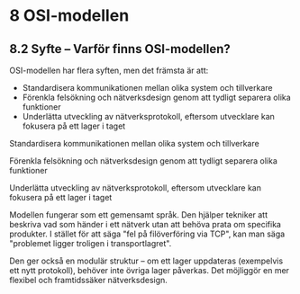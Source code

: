 # 8 OSI-modellen

## 8.2 Syfte – Varför finns OSI-modellen?

OSI-modellen har flera syften, men det främsta är att:

- Standardisera kommunikationen mellan olika system och tillverkare
- Förenkla felsökning och nätverksdesign genom att tydligt separera olika funktioner
- Underlätta utveckling av nätverksprotokoll, eftersom utvecklare kan fokusera på ett lager i taget

Standardisera kommunikationen mellan olika system och tillverkare

Förenkla felsökning och nätverksdesign genom att tydligt separera olika funktioner

Underlätta utveckling av nätverksprotokoll, eftersom utvecklare kan fokusera på ett lager i taget

Modellen fungerar som ett gemensamt språk. Den hjälper tekniker att beskriva vad som händer i ett nätverk utan att behöva prata om specifika produkter. I stället för att säga "fel på filöverföring via TCP", kan man säga "problemet ligger troligen i transportlagret".

Den ger också en modulär struktur – om ett lager uppdateras (exempelvis ett nytt protokoll), behöver inte övriga lager påverkas. Det möjliggör en mer flexibel och framtidssäker nätverksdesign.

